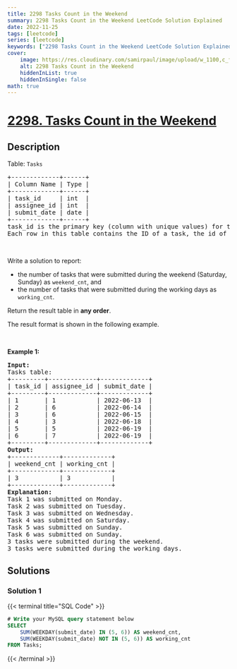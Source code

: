 ```yaml
---
title: 2298 Tasks Count in the Weekend
summary: 2298 Tasks Count in the Weekend LeetCode Solution Explained
date: 2022-11-25
tags: [leetcode]
series: [leetcode]
keywords: ["2298 Tasks Count in the Weekend LeetCode Solution Explained in all languages", "2298 Tasks Count in the Weekend", "LeetCode", "leetcode solution in Python3 C++ Java Go PHP Ruby Swift TypeScript Rust C# JavaScript C", "GeeksforGeeks", "InterviewBit", "Coding Ninjas", "HackerRank", "HackerEarth", "CodeChef", "TopCoder", "AlgoExpert", "freeCodeCamp", "Codeforces", "GitHub", "AtCoder", "Samir Paul"]
cover:
    image: https://res.cloudinary.com/samirpaul/image/upload/w_1100,c_fit,co_rgb:FFFFFF,l_text:Arial_75_bold:2298 Tasks Count in the Weekend - Solution Explained/problem-solving.webp
    alt: 2298 Tasks Count in the Weekend
    hiddenInList: true
    hiddenInSingle: false
math: true
---
```



# [2298. Tasks Count in the Weekend](https://leetcode.com/problems/tasks-count-in-the-weekend)


## Description

<p>Table: <code>Tasks</code></p>

<pre>
+-------------+------+
| Column Name | Type |
+-------------+------+
| task_id     | int  |
| assignee_id | int  |
| submit_date | date |
+-------------+------+
task_id is the primary key (column with unique values) for this table.
Each row in this table contains the ID of a task, the id of the assignee, and the submission date.
</pre>

<p>&nbsp;</p>

<p>Write a solution&nbsp;to report:</p>

<ul>
	<li>the number of tasks that were submitted during the weekend (Saturday, Sunday) as <code>weekend_cnt</code>, and</li>
	<li>the number of tasks that were submitted during the working days as <code>working_cnt</code>.</li>
</ul>

<p>Return the result table in <strong>any order</strong>.</p>

<p>The&nbsp;result format is shown in the following example.</p>

<p>&nbsp;</p>
<p><strong class="example">Example 1:</strong></p>

<pre>
<strong>Input:</strong> 
Tasks table:
+---------+-------------+-------------+
| task_id | assignee_id | submit_date |
+---------+-------------+-------------+
| 1       | 1           | 2022-06-13  |
| 2       | 6           | 2022-06-14  |
| 3       | 6           | 2022-06-15  |
| 4       | 3           | 2022-06-18  |
| 5       | 5           | 2022-06-19  |
| 6       | 7           | 2022-06-19  |
+---------+-------------+-------------+
<strong>Output:</strong> 
+-------------+-------------+
| weekend_cnt | working_cnt |
+-------------+-------------+
| 3           | 3           |
+-------------+-------------+
<strong>Explanation:</strong> 
Task 1 was submitted on Monday.
Task 2 was submitted on Tuesday.
Task 3 was submitted on Wednesday.
Task 4 was submitted on Saturday.
Task 5 was submitted on Sunday.
Task 6 was submitted on Sunday.
3 tasks were submitted during the weekend.
3 tasks were submitted during the working days.
</pre>

## Solutions

### Solution 1

<!-- tabs:start -->

{{< terminal title="SQL Code" >}}
```sql
# Write your MySQL query statement below
SELECT
    SUM(WEEKDAY(submit_date) IN (5, 6)) AS weekend_cnt,
    SUM(WEEKDAY(submit_date) NOT IN (5, 6)) AS working_cnt
FROM Tasks;
```
{{< /terminal >}}

<!-- tabs:end -->

<!-- end -->
